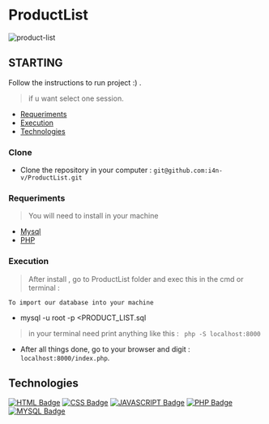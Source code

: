 #  ProductList
![product-list](https://user-images.githubusercontent.com/72396372/133181007-6331a8fb-8ef0-4be2-8f31-cf73fd76eb9b.jpg)
## STARTING

Follow the instructions to run project :)
 .
> if u want select one session.

- [Requeriments](#Requeriments)
- [Execution](#Execution)
- [Technologies](#Technologies)

### Clone
- Clone the repository in your computer : ``` git@github.com:i4n-v/ProductList.git ```

### Requeriments

> You will need to install in your machine

- [Mysql](https://www.mysql.com/)
- [PHP](https://php.net)

### Execution
> After install , go to ProductList folder and exec this in the cmd or terminal : 

```To import our database into your machine```
- mysql -u root -p <PRODUCT_LIST.sql

> in your terminal need print anything like this : ``` php -S localhost:8000```
- After all things done, go to your browser and digit : ```localhost:8000/index.php```.

## Technologies

[![HTML Badge](https://img.shields.io/badge/HTML5-E34F26?style=for-the-badge&logo=html5&logoColor=white)](https://developer.mozilla.org/pt-BR/docs/Web/HTML)
[![CSS Badge](https://img.shields.io/badge/CSS3-1572B6?style=for-the-badge&logo=css3&logoColor=white)](https://developer.mozilla.org/pt-BR/docs/Web/CSS)
[![JAVASCRIPT Badge](https://img.shields.io/badge/JavaScript-323330?style=for-the-badge&logo=javascript&logoColor=F7DF1E)](https://developer.mozilla.org/pt-BR/docs/Web/JavaScript)
[![PHP Badge](https://img.shields.io/badge/PHP-777BB4?style=for-the-badge&logo=php&logoColor=white)](https://www.php.net/docs.php)
[![MYSQL Badge](https://img.shields.io/badge/MySQL-00000F?style=for-the-badge&logo=mysql&logoColor=white)](https://docs.oracle.com/cd/E17952_01/index.html)
